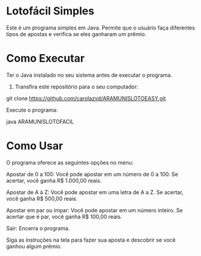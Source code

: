 # Lotofácil Simples

Este é um programa simples em Java. Permite que o usuário faça diferentes tipos de apostas e verifica se eles ganharam um prêmio.

# Como Executar

Ter o Java instalado no seu sistema antes de executar o programa.

1. Transfira este repositório para o seu computador:

git clone https://github.com/carolazvd/ARAMUNISLOTOEASY.git

Execute o programa:

java ARAMUNISLOTOFACIL


# Como Usar
O programa oferece as seguintes opções no menu:

Apostar de 0 a 100: Você pode apostar em um número de 0 a 100. Se acertar, você ganha R$ 1.000,00 reais.

Apostar de A à Z: Você pode apostar em uma letra de A a Z. Se acertar, você ganha R$ 500,00 reais.

Apostar em par ou ímpar: Você pode apostar em um número inteiro. Se acertar que é par, você ganha R$ 100,00 reais.

Sair: Encerra o programa.

Siga as instruções na tela para fazer sua aposta e descobrir se você ganhou algum prêmio.
